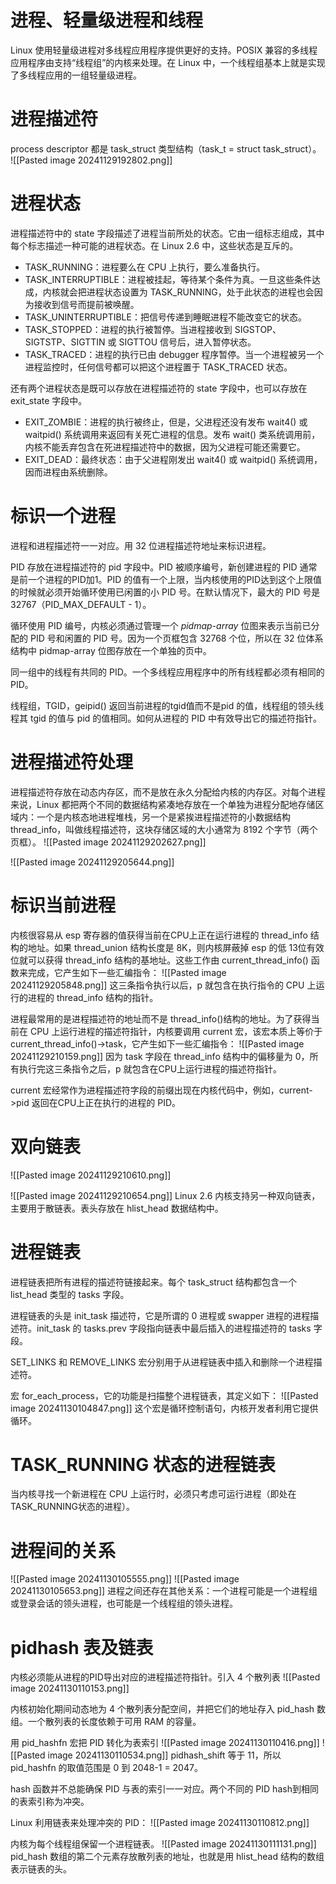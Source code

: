 # 进程、轻量级进程和线程
Linux 使用轻量级进程对多线程应用程序提供更好的支持。POSIX 兼容的多线程应用程序由支持“线程组”的内核来处理。在 Linux 中，一个线程组基本上就是实现了多线程应用的一组轻量级进程。

# 进程描述符
process descriptor 都是 task_struct 类型结构（task_t = struct task_struct）。
![[Pasted image 20241129192802.png]]

# 进程状态
进程描述符中的 state 字段描述了进程当前所处的状态。它由一组标志组成，其中每个标志描述一种可能的进程状态。在 Linux 2.6 中，这些状态是互斥的。
- TASK_RUNNING：进程要么在 CPU 上执行，要么准备执行。
- TASK_INTERRUPTIBLE：进程被挂起，等待某个条件为真。一旦这些条件达成，内核就会把进程状态设置为 TASK_RUNNING，处于此状态的进程也会因为接收到信号而提前被唤醒。
- TASK_UNINTERRUPTIBLE：把信号传递到睡眠进程不能改变它的状态。
- TASK_STOPPED：进程的执行被暂停。当进程接收到 SIGSTOP、SIGTSTP、SIGTTIN 或 SIGTTOU 信号后，进入暂停状态。
- TASK_TRACED：进程的执行已由 debugger 程序暂停。当一个进程被另一个进程监控时，任何信号都可以把这个进程置于 TASK_TRACED 状态。

还有两个进程状态是既可以存放在进程描述符的 state 字段中，也可以存放在 exit_state 字段中。
- EXIT_ZOMBIE：进程的执行被终止，但是，父进程还没有发布 wait4() 或 waitpid() 系统调用来返回有关死亡进程的信息。发布 wait() 类系统调用前，内核不能丢弃包含在死进程描述符中的数据，因为父进程可能还需要它。
- EXIT_DEAD：最终状态：由于父进程刚发出 wait4() 或 waitpid() 系统调用，因而进程由系统删除。

# 标识一个进程
进程和进程描述符一一对应。用 32 位进程描述符地址来标识进程。

PID 存放在进程描述符的 pid 字段中。PID 被顺序编号，新创建进程的 PID 通常是前一个进程的PID加1。PID 的值有一个上限，当内核使用的PID达到这个上限值的时候就必须开始循环使用已闲置的小 PID 号。在默认情况下，最大的 PID 号是32767（PID_MAX_DEFAULT - 1）。

循环使用 PID 编号，内核必须通过管理一个 *pidmap-array* 位图来表示当前已分配的 PID 号和闲置的 PID 号。因为一个页框包含 32768 个位，所以在 32 位体系结构中 pidmap-array 位图存放在一个单独的页中。

同一组中的线程有共同的 PID。一个多线程应用程序中的所有线程都必须有相同的 PID。

线程组，TGID，geipid() 返回当前进程的tgid值而不是pid 的值，线程组的领头线程其 tgid 的值与 pid 的值相同。如何从进程的 PID 中有效导出它的描述符指针。

# 进程描述符处理
进程描述符存放在动态内存区，而不是放在永久分配给内核的内存区。对每个进程来说，Linux 都把两个不同的数据结构紧凑地存放在一个单独为进程分配地存储区域内：一个是内核态地进程堆栈，另一个是紧挨进程描述符的小数据结构 thread_info，叫做线程描述符，这块存储区域的大小通常为 8192 个字节（两个页框）。
![[Pasted image 20241129202627.png]]

![[Pasted image 20241129205644.png]]

# 标识当前进程
内核很容易从 esp 寄存器的值获得当前在CPU上正在运行进程的 thread_info 结构的地址。如果 thread_union 结构长度是 8K，则内核屏蔽掉 esp 的低 13位有效位就可以获得 thread_info 结构的基地址。这些工作由 current_thread_info() 函数来完成，它产生如下一些汇编指令：
![[Pasted image 20241129205848.png]]
这三条指令执行以后，p 就包含在执行指令的 CPU 上运行的进程的 thread_info 结构的指针。

进程最常用的是进程描述符的地址而不是 thread_info()结构的地址。为了获得当前在 CPU 上运行进程的描述符指针，内核要调用 current 宏，该宏本质上等价于 current_thread_info()->task，它产生如下一些汇编指令：
![[Pasted image 20241129210159.png]]
因为 task 字段在 thread_info 结构中的偏移量为 0，所有执行完这三条指令之后，p 就包含在CPU上运行进程的描述符指针。

current 宏经常作为进程描述符字段的前缀出现在内核代码中，例如，current->pid 返回在CPU上正在执行的进程的 PID。

# 双向链表
![[Pasted image 20241129210610.png]]

![[Pasted image 20241129210654.png]]
Linux 2.6 内核支持另一种双向链表，主要用于散链表。表头存放在 hlist_head 数据结构中。

# 进程链表
进程链表把所有进程的描述符链接起来。每个 task_struct 结构都包含一个 list_head 类型的 tasks 字段。

进程链表的头是 init_task 描述符，它是所谓的 0 进程或 swapper 进程的进程描述符。init_task 的 tasks.prev 字段指向链表中最后插入的进程描述符的 tasks 字段。

SET_LINKS 和 REMOVE_LINKS 宏分别用于从进程链表中插入和删除一个进程描述符。

宏 for_each_process，它的功能是扫描整个进程链表，其定义如下：
![[Pasted image 20241130104847.png]]
这个宏是循环控制语句，内核开发者利用它提供循环。

# TASK_RUNNING 状态的进程链表
当内核寻找一个新进程在 CPU 上运行时，必须只考虑可运行进程（即处在TASK_RUNNING状态的进程）。

# 进程间的关系
![[Pasted image 20241130105555.png]]
![[Pasted image 20241130105653.png]]
进程之间还存在其他关系：一个进程可能是一个进程组或登录会话的领头进程，也可能是一个线程组的领头进程。

# pidhash 表及链表
内核必须能从进程的PID导出对应的进程描述符指针。引入 4 个散列表
![[Pasted image 20241130110153.png]]

内核初始化期间动态地为 4 个散列表分配空间，并把它们的地址存入 pid_hash 数组。一个散列表的长度依赖于可用 RAM 的容量。

用 pid_hashfn 宏把 PID 转化为表索引
![[Pasted image 20241130110416.png]]
![[Pasted image 20241130110534.png]]
pidhash_shift 等于 11，所以 pid_hashfn 的取值范围是 0 到 2048-1 = 2047。

hash 函数并不总能确保 PID 与表的索引一一对应。两个不同的 PID hash到相同的表索引称为冲突。

Linux 利用链表来处理冲突的 PID：
![[Pasted image 20241130110812.png]]

内核为每个线程组保留一个进程链表。
![[Pasted image 20241130111131.png]]
pid_hash 数组的第二个元素存放散列表的地址，也就是用 hlist_head 结构的数组表示链表的头。
